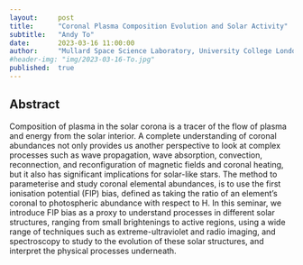 ```yaml
---
layout:     post
title:      "Coronal Plasma Composition Evolution and Solar Activity"
subtitle:   "Andy To"
date:       2023-03-16 11:00:00
author:     "Mullard Space Science Laboratory, University College London, United Kingdom"
#header-img: "img/2023-03-16-To.jpg"
published:  true
---
```


## Abstract
Composition of plasma in the solar corona is a tracer of the flow of plasma and energy from the solar interior. A complete understanding of coronal abundances not only provides us another perspective to look at complex processes such as wave propagation, wave absorption, convection, reconnection, and reconfiguration of magnetic fields and coronal heating, but it also has significant implications for solar-like stars. The method to parameterise and study coronal elemental abundances, is to use the first ionisation potential (FIP) bias, defined as taking the ratio of an element’s coronal to photospheric abundance with respect to H. In this seminar, we introduce FIP bias as a proxy to understand processes in different solar structures, ranging from small brightenings to active regions, using a wide range of techniques such as extreme-ultraviolet and radio imaging, and spectroscopy to study to the evolution of these solar structures, and interpret the physical processes underneath.
